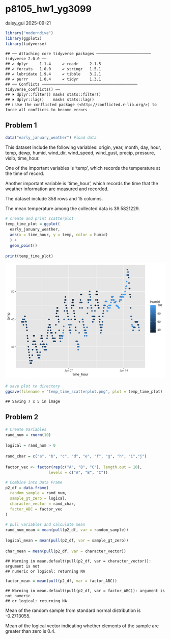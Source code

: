 p8105_hw1_yg3099
================
daisy_gui
2025-09-21

``` r
library("moderndive")
library(ggplot2)
library(tidyverse)
```

    ## ── Attaching core tidyverse packages ──────────────────────── tidyverse 2.0.0 ──
    ## ✔ dplyr     1.1.4     ✔ readr     2.1.5
    ## ✔ forcats   1.0.0     ✔ stringr   1.5.1
    ## ✔ lubridate 1.9.4     ✔ tibble    3.2.1
    ## ✔ purrr     1.0.4     ✔ tidyr     1.3.1
    ## ── Conflicts ────────────────────────────────────────── tidyverse_conflicts() ──
    ## ✖ dplyr::filter() masks stats::filter()
    ## ✖ dplyr::lag()    masks stats::lag()
    ## ℹ Use the conflicted package (<http://conflicted.r-lib.org/>) to force all conflicts to become errors

## Problem 1

``` r
data("early_january_weather") #load data
```

This dataset include the following variables: origin, year, month, day,
hour, temp, dewp, humid, wind_dir, wind_speed, wind_gust, precip,
pressure, visib, time_hour.

One of the important variables is ‘temp’, which records the temperature
at the time of record.

Another important variable is ‘time_hour’, which records the time that
the weather information are measured and recorded.

The dataset include 358 rows and 15 columns.

The mean temperature among the collected data is 39.5821229.

``` r
# create and print scatterplot
temp_time_plot = ggplot(
  early_january_weather, 
  aes(x = time_hour, y = temp, color = humid)
  ) + 
  geom_point()

print(temp_time_plot)
```

![](p8015_hw1_yg3099_files/figure-gfm/unnamed-chunk-1-1.png)<!-- -->

``` r
# save plot to directory
ggsave(filename = "temp_time_scatterplot.png", plot = temp_time_plot)
```

    ## Saving 7 x 5 in image

## Problem 2

``` r
# Create Variables
rand_num = rnorm(10)

logical = rand_num > 0

rand_char = c("a", "b", "c", "d", "e", "f", "g", "h", "i","j")

factor_vec <- factor(rep(c("A", "B", "C"), length.out = 10),
                   levels = c("A", "B", "C"))
```

``` r
# Combine into Data Frame
p2_df = data.frame(
  random_sample = rand_num, 
  sample_gt_zero = logical, 
  character_vector = rand_char, 
  factor_ABC = factor_vec
)
```

``` r
# pull variables and calculate mean
rand_num_mean = mean(pull(p2_df, var = random_sample))

logical_mean = mean(pull(p2_df, var = sample_gt_zero))

char_mean = mean(pull(p2_df, var = character_vector))
```

    ## Warning in mean.default(pull(p2_df, var = character_vector)): argument is not
    ## numeric or logical: returning NA

``` r
factor_mean = mean(pull(p2_df, var = factor_ABC))
```

    ## Warning in mean.default(pull(p2_df, var = factor_ABC)): argument is not numeric
    ## or logical: returning NA

Mean of the random sample from standard normal distribution is
-0.2713055.

Mean of the logical vector indicating whether elements of the sample are
greater than zero is 0.4.
